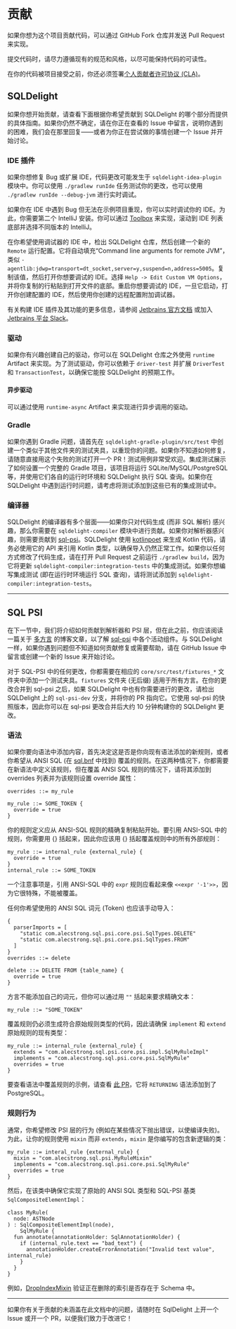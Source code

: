# 贡献

如果你想为这个项目贡献代码，可以通过 GitHub Fork 仓库并发送 Pull Request 来实现。

提交代码时，请尽力遵循现有的规范和风格，以尽可能保持代码的可读性。

在你的代码被项目接受之前，你还必须签署[个人贡献者许可协议 (CLA)][1]。

 [1]: https://spreadsheets.google.com/spreadsheet/viewform?formkey=dDViT2xzUHAwRkI3X3k5Z0lQM091OGc6MQ&ndplr=1
 
## SQLDelight 

如果你想开始贡献，请查看下面根据你希望贡献到 SQLDelight 的哪个部分而提供的具体指南。如果你仍然不确定，请在你正在查看的 Issue 中留言，说明你遇到的困难，我们会在那里回复——或者为你正在尝试做的事情创建一个 Issue 并开始讨论。

### IDE 插件

如果你想修复 Bug 或扩展 IDE，代码更改可能发生于 `sqldelight-idea-plugin` 模块中。你可以使用 `./gradlew runIde` 任务测试你的更改，也可以使用 `./gradlew runIde --debug-jvm` 进行实时调试。

如果你在 IDE 中遇到 Bug 但无法在示例项目重现，你可以实时调试你的 IDE。为此，你需要第二个 IntelliJ 安装。你可以通过 [Toolbox](https://www.jetbrains.com/toolbox-app/) 来实现，滚动到 IDE 列表底部并选择不同版本的 IntelliJ。

在你希望使用调试器的 IDE 中，检出 SQLDelight 仓库，然后创建一个新的 `Remote` 运行配置。它将自动填充“Command line arguments for remote JVM”，类似 `-agentlib:jdwp=transport=dt_socket,server=y,suspend=n,address=5005`。复制该值，然后打开你想要调试的 IDE。选择 `Help -> Edit Custom VM Options`，并将你复制的行粘贴到打开文件的底部。重启你想要调试的 IDE，一旦它启动，打开你创建配置的 IDE，然后使用你创建的远程配置附加调试器。

有关构建 IDE 插件及其功能的更多信息，请参阅 [Jetbrains 官方文档](https://jetbrains.org/intellij/sdk/docs/reference_guide/custom_language_support.html) 或加入 [Jetbrains 平台 Slack](https://blog.jetbrains.com/platform/2019/10/introducing-jetbrains-platform-slack-for-plugin-developers/)。

### 驱动

如果你有兴趣创建自己的驱动，你可以在 SQLDelight 仓库之外使用 `runtime` Artifact 来实现。为了测试驱动，你可以依赖于 `driver-test` 并扩展 `DriverTest` 和 `TransactionTest`，以确保它能按 SQLDelight 的预期工作。

#### 异步驱动

可以通过使用 `runtime-async` Artifact 来实现进行异步调用的驱动。

### Gradle

如果你遇到 Gradle 问题，请首先在 `sqldelight-gradle-plugin/src/test` 中创建一个类似于其他文件夹的测试夹具，以重现你的问题。如果你不知道如何修复，请随意直接用这个失败的测试打开一个 PR！测试用例非常受欢迎。集成测试展示了如何设置一个完整的 Gradle 项目，该项目将运行 SQLite/MySQL/PostgreSQL 等，并使用它们各自的运行时环境和 SQLDelight 执行 SQL 查询。如果你在 SQLDelight 中遇到运行时问题，请考虑将测试添加到这些已有的集成测试中。

### 编译器

SQLDelight 的编译器有多个层面——如果你只对代码生成 (而非 SQL 解析) 感兴趣，那么你需要在 `sqldelight-compiler` 模块中进行贡献。如果你对解析器感兴趣，则需要贡献到 [sql-psi](https://github.com/alecstrong/sql-psi)。SQLDelight 使用 [kotlinpoet](https://github.com/square/kotlinpoet) 来生成 Kotlin 代码，请务必使用它的 API 来引用 Kotlin 类型，以确保导入仍然正常工作。如果你以任何方式修改了代码生成，请在打开 Pull Request 之前运行 `./gradlew build`，因为它将更新 `sqldelight-compiler:integration-tests` 中的集成测试。如果你想编写集成测试 (即在运行时环境运行 SQL 查询)，请将测试添加到 `sqldelight-compiler:integration-tests`。

---

## SQL PSI

在下一节中，我们将介绍如何贡献到解析器和 PSI 层，但在此之前，你应该阅读一篇关于 [多方言](https://www.alecstrong.com/posts/multiple-dialects/) 的博客文章，以了解 [sql-psi](https://github.com/AlecStrong/sql-psi) 中各个活动组件。与 SQLDelight 一样，如果你遇到问题但不知道如何贡献修复或需要帮助，请在 GitHub Issue 中留言或创建一个新的 Issue 来开始讨论。

对于 SQL-PSI 中的任何更改，你都需要在相应的 `core/src/test/fixtures_*` 文件夹中添加一个测试夹具。`fixtures` 文件夹 (无后缀) 适用于所有方言。在你的更改合并到 sql-psi 之后，如果 SQLDelight 中也有你需要进行的更改，请检出 SQLDelight 上的 `sql-psi-dev` 分支，并将你的 PR 指向它。它使用 sql-psi 的快照版本，因此你可以在 sql-psi 更改合并后大约 10 分钟构建你的 SQLDelight 更改。

### 语法

如果你要向语法中添加内容，首先决定这是否是你向现有语法添加的新规则，或者你希望从 ANSI SQL (在 [sql.bnf](https://github.com/AlecStrong/sql-psi/blob/master/core/src/main/kotlin/com/alecstrong/sql/psi/core/sql.bnf) 中找到) 覆盖的规则。在这两种情况下，你都需要在新语法中定义该规则，但在覆盖 ANSI SQL 规则的情况下，请将其添加到 overrides 列表并为该规则设置 override 属性：

```bnf
overrides ::= my_rule

my_rule ::= SOME_TOKEN {
  override = true
}
```

你的规则定义应从 ANSI-SQL 规则的精确复制粘贴开始。要引用 ANSI-SQL 中的规则，你需要用 {} 括起来，因此你应该用 {} 括起覆盖规则中的所有外部规则：

```bnf
my_rule ::= internal_rule {external_rule} {
  override = true
}
internal_rule ::= SOME_TOKEN
```

一个注意事项是，引用 ANSI-SQL 中的 `expr` 规则应看起来像 `<<expr '-1'>>`，因为它很特殊，不能被覆盖。

任何你希望使用的 ANSI SQL 词元 (Token) 也应该手动导入：

```bnf
{
  parserImports = [
    "static com.alecstrong.sql.psi.core.psi.SqlTypes.DELETE"
    "static com.alecstrong.sql.psi.core.psi.SqlTypes.FROM"
  ]
}
overrides ::= delete

delete ::= DELETE FROM {table_name} {
  override = true
}
```

方言不能添加自己的词元，但你可以通过用 `""` 括起来要求精确文本：

```bnf
my_rule ::= "SOME_TOKEN"
```

覆盖规则仍必须生成符合原始规则类型的代码，因此请确保 `implement` 和 `extend` 原始规则的现有类型：

```bnf
my_rule ::= internal_rule {external_rule} {
  extends = "com.alecstrong.sql.psi.core.psi.impl.SqlMyRuleImpl"
  implements = "com.alecstrong.sql.psi.core.psi.SqlMyRule"
  overrides = true
}
```

要查看语法中覆盖规则的示例，请查看 [此 PR](https://github.com/AlecStrong/sql-psi/pull/163/files)，它将 `RETURNING` 语法添加到了 PostgreSQL。

### 规则行为

通常，你希望修改 PSI 层的行为 (例如在某些情况下抛出错误，以使编译失败)。为此，让你的规则使用 `mixin` 而非 `extends`，`mixin` 是你编写的包含新逻辑的类：

```bnf
my_rule ::= interal_rule {external_rule} {
  mixin = "com.alecstrong.sql.psi.MyRuleMixin"
  implements = "com.alecstrong.sql.psi.core.psi.SqlMyRule"
  overrides = true
}
```

然后，在该类中确保它实现了原始的 ANSI SQL 类型和 SQL-PSI 基类 `SqlCompositeElementImpl`：

```
class MyRule(
  node: ASTNode
) : SqlCompositeElementImpl(node),
    SqlMyRule {
  fun annotate(annotationHolder: SqlAnnotationHolder) {
    if (internal_rule.text == "bad_text") {
      annotationHolder.createErrorAnnotation("Invalid text value", internal_rule)
    }
  }
}
```

例如，[DropIndexMixin](https://github.com/AlecStrong/sql-psi/blob/f1137ff82dd0aa77f741a09d88855fbf9b751c00/core/src/main/kotlin/com/alecstrong/sql/psi/core/psi/mixins/DropIndexMixin.kt) 验证正在删除的索引是否存在于 Schema 中。

---

如果你有关于贡献的未涵盖在此文档中的问题，请随时在 SqlDelight 上开一个 Issue 或开一个 PR，以便我们致力于改进它！